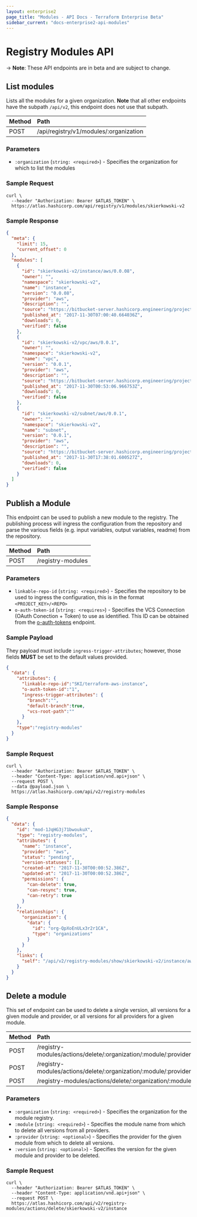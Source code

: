 ```yaml
---
layout: enterprise2
page_title: "Modules - API Docs - Terraform Enterprise Beta"
sidebar_current: "docs-enterprise2-api-modules"
---
```


# Registry Modules API

-> **Note**: These API endpoints are in beta and are subject to change.

## List modules

Lists all the modules for a given organization. **Note** that all other endpoints have the subpath `/api/v2`, this endpoint does not use that subpath.

| Method | Path           |
| :----- | :------------- |
| POST | /api/registry/v1/modules/:organization |


### Parameters
- `:organization` (`string: <required>`) - Specifies the organization for which to list the modules

### Sample Request

```shell
curl \
  --header "Authorization: Bearer $ATLAS_TOKEN" \
  https://atlas.hashicorp.com/api/registry/v1/modules/skierkowski-v2
```

### Sample Response

```json
{
  "meta": {
    "limit": 15,
    "current_offset": 0
  },
  "modules": [
    {
      "id": "skierkowski-v2/instance/aws/0.0.08",
      "owner": "",
      "namespace": "skierkowski-v2",
      "name": "instance",
      "version": "0.0.08",
      "provider": "aws",
      "description": "",
      "source": "https://bitbucket-server.hashicorp.engineering/projects/SKI/repos/terraform-aws-instance/browse",
      "published_at": "2017-11-30T07:00:40.664036Z",
      "downloads": 0,
      "verified": false
    },
    {
      "id": "skierkowski-v2/vpc/aws/0.0.1",
      "owner": "",
      "namespace": "skierkowski-v2",
      "name": "vpc",
      "version": "0.0.1",
      "provider": "aws",
      "description": "",
      "source": "https://bitbucket-server.hashicorp.engineering/projects/SKI/repos/terraform-aws-vpc/browse",
      "published_at": "2017-11-30T00:53:06.966753Z",
      "downloads": 0,
      "verified": false
    },
    {
      "id": "skierkowski-v2/subnet/aws/0.0.1",
      "owner": "",
      "namespace": "skierkowski-v2",
      "name": "subnet",
      "version": "0.0.1",
      "provider": "aws",
      "description": "",
      "source": "https://bitbucket-server.hashicorp.engineering/projects/SKI/repos/terraform-aws-subnet/browse",
      "published_at": "2017-11-30T17:38:01.600527Z",
      "downloads": 0,
      "verified": false
    }
  ]
}
```

## Publish a Module

This endpoint can be used to publish a new module to the registry. The publishing process will ingress the configuration from the repository and parse the various fields (e.g. input variables, output variables, readme) from the repository.

| Method | Path           |
| :----- | :------------- |
| POST | /registry-modules |

### Parameters

- `linkable-repo-id` (`string: <required>`) - Specifies the repository to be used to ingress the configuration, this is in the format `<PROJECT_KEY>/<REPO>`
- `o-auth-token-id` (`string: <requires>`) - Specifies the VCS Connection (OAuth Conection + Token) to use as identified. This ID can be obtained from the [o-auth-tokens](./o-auth-tokens.html) endpoint.


### Sample Payload
They payload must include `ingress-trigger-attributes`; however, those fields **MUST** be set to the default values provided.

```json
{
  "data": {
    "attributes": {
      "linkable-repo-id":"SKI/terraform-aws-instance",
      "o-auth-token-id":"1",
      "ingress-trigger-attributes": {
        "branch":"",
        "default-branch":true,
        "vcs-root-path":""
      }
    },
    "type":"registry-modules"
  }
}
```

### Sample Request

```shell
curl \
  --header "Authorization: Bearer $ATLAS_TOKEN" \
  --header "Content-Type: application/vnd.api+json" \
  --request POST \
  --data @payload.json \
  https://atlas.hashicorp.com/api/v2/registry-modules
```

### Sample Response

```json
{
  "data": {
    "id": "mod-1JqHG3j71bwoukuX",
    "type": "registry-modules",
    "attributes": {
      "name": "instance",
      "provider": "aws",
      "status": "pending",
      "version-statuses": [],
      "created-at": "2017-11-30T00:00:52.386Z",
      "updated-at": "2017-11-30T00:00:52.386Z",
      "permissions": {
        "can-delete": true,
        "can-resync": true,
        "can-retry": true
      }
    },
    "relationships": {
      "organization": {
        "data": {
          "id": "org-QpXoEnULx3r2r1CA",
          "type": "organizations"
        }
      }
    },
    "links": {
      "self": "/api/v2/registry-modules/show/skierkowski-v2/instance/aws"
    }
  }
}
```

## Delete a module

This set of endpoint can be used to delete a single version, all versions for a given module and provider, or all versions for all providers for a given module.

| Method | Path           |
| :----- | :------------- |
| POST | /registry-modules/actions/delete/:organization/:module/:provider/:version |
| POST | /registry-modules/actions/delete/:organization/:module/:provider |
| POST | /registry-modules/actions/delete/:organization/:module |

### Parameters

- `:organization` (`string: <required>`) - Specifies the organization for the module registry.
- `:module` (`string: <required>`) - Specifies the module name from which to delete all versions from all providers.
- `:provider` (`string: <optional>`) - Specifies the provider for the given module from which to delete all versions.
- `:version` (`string: <optional>`) - Specifies the version for the given module and provider to be deleted.

### Sample Request

```shell
curl \
  --header "Authorization: Bearer $ATLAS_TOKEN" \
  --header "Content-Type: application/vnd.api+json" \
  --request POST \
  https://atlas.hashicorp.com/api/v2/registry-modules/actions/delete/skierkowski-v2/instance
```


